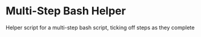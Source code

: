 # Multi-Step Bash Helper
Helper script for a multi-step bash script, ticking off steps as they complete
